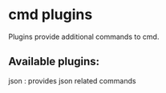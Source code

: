 cmd plugins
===========

Plugins provide additional commands to cmd.

## Available plugins:
json : provides json related commands

